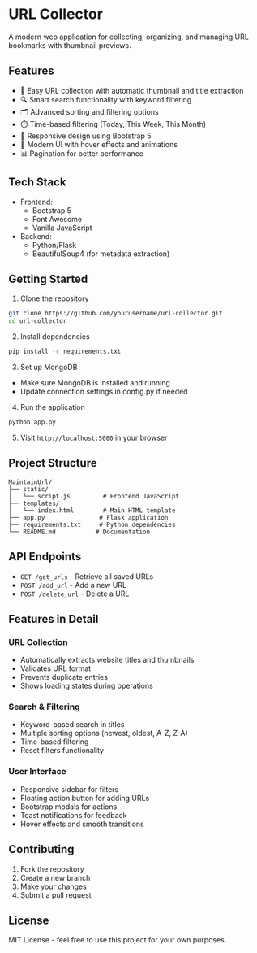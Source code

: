 # URL Collector

A modern web application for collecting, organizing, and managing URL bookmarks with thumbnail previews.

## Features

- 🎯 Easy URL collection with automatic thumbnail and title extraction
- 🔍 Smart search functionality with keyword filtering
- 🗂️ Advanced sorting and filtering options
- ⏱️ Time-based filtering (Today, This Week, This Month)
- 📱 Responsive design using Bootstrap 5
- 🎨 Modern UI with hover effects and animations
- 📊 Pagination for better performance

## Tech Stack

- Frontend:
  - Bootstrap 5
  - Font Awesome
  - Vanilla JavaScript
- Backend:
  - Python/Flask
  - BeautifulSoup4 (for metadata extraction)

## Getting Started

1. Clone the repository
```bash
git clone https://github.com/yourusername/url-collector.git
cd url-collector
```

2. Install dependencies
```bash
pip install -r requirements.txt
```

3. Set up MongoDB
- Make sure MongoDB is installed and running
- Update connection settings in config.py if needed

4. Run the application
```bash
python app.py
```

5. Visit `http://localhost:5000` in your browser

## Project Structure

```
MaintainUrl/
├── static/
│   └── script.js         # Frontend JavaScript
├── templates/
│   └── index.html        # Main HTML template
├── app.py               # Flask application
├── requirements.txt     # Python dependencies
└── README.md           # Documentation
```

## API Endpoints

- `GET /get_urls` - Retrieve all saved URLs
- `POST /add_url` - Add a new URL
- `POST /delete_url` - Delete a URL

## Features in Detail

### URL Collection
- Automatically extracts website titles and thumbnails
- Validates URL format
- Prevents duplicate entries
- Shows loading states during operations

### Search & Filtering
- Keyword-based search in titles
- Multiple sorting options (newest, oldest, A-Z, Z-A)
- Time-based filtering
- Reset filters functionality

### User Interface
- Responsive sidebar for filters
- Floating action button for adding URLs
- Bootstrap modals for actions
- Toast notifications for feedback
- Hover effects and smooth transitions

## Contributing

1. Fork the repository
2. Create a new branch
3. Make your changes
4. Submit a pull request

## License

MIT License - feel free to use this project for your own purposes.
